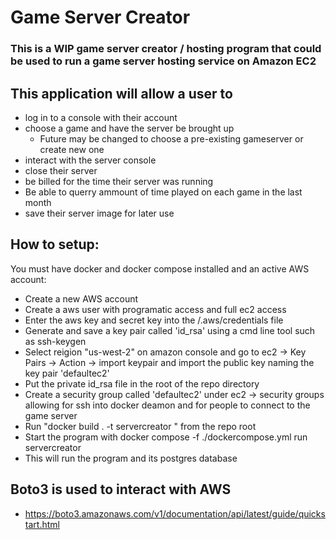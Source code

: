 # Game Server Creator

### This is a WIP game server creator / hosting program that could be used to run a game server hosting service on Amazon EC2

## This application will allow a user to 
- log in to a console with their account
- choose a game and have the server be brought up
    - Future may be changed to choose a pre-existing gameserver or create new one
- interact with the server console
- close their server
- be billed for the time their server was running
- Be able to querry ammount of time played on each game in the last month
- save their server image for later use

## How to setup:
You must have docker and docker compose installed and an active AWS account:
- Create a new AWS account 
- Create a aws user with programatic access and full ec2 access
- Enter the aws key and secret key into the /.aws/credentials file
- Generate and save a key pair called 'id_rsa' using a cmd line tool such as ssh-keygen 
- Select reigion "us-west-2" on amazon console and go to ec2 -> Key Pairs -> Action -> import keypair and import the public key naming the key pair 'defaultec2'
- Put the private id_rsa file in the root of the repo directory
- Create a security group called 'defaultec2' under ec2 -> security groups allowing for ssh into docker deamon and for people to connect to the game server
- Run "docker build . -t servercreator " from the repo root
- Start the program with docker compose -f ./dockercompose.yml run servercreator
- This will run the program and its postgres database
## Boto3 is used to interact with AWS 
- https://boto3.amazonaws.com/v1/documentation/api/latest/guide/quickstart.html

